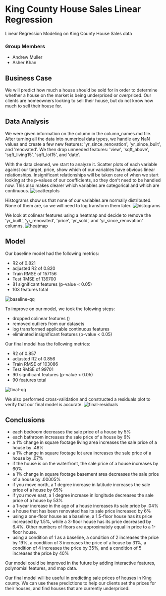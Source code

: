 # King County House Sales Linear Regression
Linear Regression Modeling on King County House Sales data

### Group Members
- Andrew Muller
- Asher Khan

## Business Case
We will predict how much a house should be sold for in order to determine whether a house on the market is being underpriced or overpriced. Our clients are homeowners looking to sell their house, but do not know how much to sell their house for.

## Data Analysis
We were given information on the column in the column_names.md file. After turning all the data into numerical data types, we handle any NaN values and create a few new features: 'yr_since_renovation', 'yr_since_built', and 'renovated'. We then drop unneeded features: 'view', 'sqft_above', 'sqft_living15', 'sqft_lot15', and 'date'.

With the data cleaned, we start to analyze it. Scatter plots of each variable against our target, price, show which of our variables have obvious linear relationships. Insignificant relationships will be taken care of when we start looking at the p-values of our coefficients, so they don't need to be handled now. This also makes clearer which variables are categorical and which are continuous.
![scatterplots](/figures/scatter-plots.png)

Histograms show us that none of our variables are normally distributed. None of them are, so we will need to log transform them later.
![histograms](/figures/histogram-plots.png)

We look at colinear features using a heatmap and decide to remove the 'yr_built', 'yr_renovated', 'price', 'yr_sold', and 'yr_since_renovation' columns.
![heatmap](/figures/heatmap-before.png)

## Model
Our baseline model had the following metrics:
- R2 of 0.821
- adjusted R2 of 0.820
- Train RMSE of 157156
- Test RMSE of 139700
- 81 significant features (p-value < 0.05)
- 103 features total

![baseline-qq](figures/baseline-qq-plot.png)

To improve on our model, we took the folowing steps:
- dropped colinear features ()
- removed outliers from our datasets
- log transformed applicable continuous features
- eliminated insignificant features (p-value < 0.05)

Our final model has the following metrics:
- R2 of 0.857
- adjusted R2 of 0.856
- Train RMSE of 103086
- Test RMSE of 99701
- 90 significant features (p-value < 0.05)
- 90 features total

![final-qq](figures/final-qq-plot.png)

We also performed cross-validation and constructed a residuals plot to verify that our final model is accurate.
![final-residuals](figures/final-residuals-plot.png)

## Conclusions

- each bedroom decreases the sale price of a house by 5%
- each bathroom increases the sale price of a house by 6%
- a 1% change in square footage living area increases the sale price of a house by .48%
- a 1% change in square footage lot area increases the sale price of a house by .07%
- if the house is on the waterfront, the sale price of a house increases by 60%
- a 1% change in square footage basement area decreases the sale price of a house by .00005%
- if you move north, a 1 degree increase in latitude increases the sale price of a house by 65%
- if you move east, a 1 degree increase in longitude decreases the sale price of a house by 53%
- a 1-year increase in the age of a house increases its sale price by .04%
- a house that has been renovated has its sale price increased by 6%
- using a one-floor house as a baseline, a 1.5-floor house has its price increased by 1.5%, while a 3-floor house has its price decreased by 6.4%. Other numbers of floors are approximately equal in price to a 1-floor house.
- using a condition of 1 as a baseline, a condition of 2 increases the price by 19%, a condition of 3 increases the price of a house by 31%, a condition of 4 increases the price by 35%, and a condition of 5 increases the price by 40%

Our model could be improved in the future by adding interactive features, polynomial features, and map data.

Our final model will be useful in predicting sale prices of houses in King county. We can use these predictions to help our clients set the prices for their houses, and find houses that are currently underpriced.
